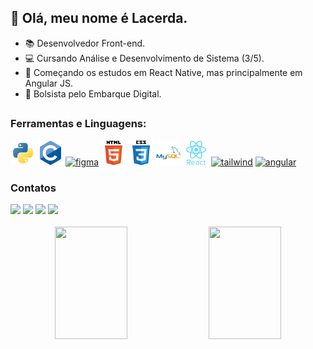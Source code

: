 ## 👋 Olá, meu nome é Lacerda.
- 📚 Desenvolvedor Front-end.
- 💻 Cursando Análise e Desenvolvimento de Sistema (3/5).
- 📖 Começando os estudos em React Native, mas principalmente em Angular JS.
- 🎒 Bolsista pelo Embarque Digital.
##

<h3>Ferramentas e Linguagens:</h3>
    <a href="https://www.python.org" target="_blank" rel="noreferrer"> <img src="https://raw.githubusercontent.com/devicons/devicon/master/icons/python/python-original.svg" alt="python" width="40" height="40"/></a>
    <a href="https://www.cprogramming.com/" target="_blank" rel="noreferrer"><img src="https://raw.githubusercontent.com/devicons/devicon/master/icons/c/c-original.svg" alt="c" width="40" height="40"/></a>
    <a href="https://www.figma.com/" target="_blank" rel="noreferrer"><img src="https://www.vectorlogo.zone/logos/figma/figma-icon.svg" alt="figma" width="40" height="40"/></a>
    <a href="https://www.w3.org/html/" target="_blank" rel="noreferrer"><img src="https://raw.githubusercontent.com/devicons/devicon/master/icons/html5/html5-original-wordmark.svg" alt="html5" width="40" height="40"/></a>
    <a href="https://www.w3schools.com/css/" target="_blank" rel="noreferrer"><img src="https://raw.githubusercontent.com/devicons/devicon/master/icons/css3/css3-original-wordmark.svg" alt="css3" width="40" height="40"/></a>
    <a href="https://www.mysql.com/" target="_blank" rel="noreferrer"><img src="https://raw.githubusercontent.com/devicons/devicon/master/icons/mysql/mysql-original-wordmark.svg" alt="mysql" width="40" height="40"/></a>
    <a href="https://reactjs.org/" target="_blank" rel="noreferrer"><img src="https://raw.githubusercontent.com/devicons/devicon/master/icons/react/react-original-wordmark.svg" alt="react" width="40" height="40"/></a>
    <a href="https://tailwindcss.com/" target="_blank" rel="noreferrer"><img src="https://www.vectorlogo.zone/logos/tailwindcss/tailwindcss-icon.svg" alt="tailwind" width="30" height="40"/></a>
    <a href="https://angular.io" target="_blank" rel="noreferrer"><img src="https://angular.io/assets/images/logos/angular/angular.svg" alt="angular" width="40" height="40"/></a>
    
<br>

<h3>Contatos</h3>
  <div style="display: inline-block;">
    <a href="https://instagram.com/lip_lacerda" target="_blank"><img src="https://img.shields.io/badge/Instagram-E4405F?style=for-the-badge&logo=instagram&logoColor=white"></a>
    <a href="https://www.linkedin.com/in/filipe-lacerda-7b6136234" target="_blank"><img src="https://img.shields.io/badge/LinkedIn-0077B5?style=for-the-badge&logo=linkedin&logoColor=white"></a>
    <a href="https://github.com/FKaiserGD" target="_blank"><img src="https://img.shields.io/badge/GitHub-100000?style=for-the-badge&logo=github&logoColor=white"></a>
    <a href = "mailto:filipeldcarvalho@gmail.com" target="_blank"><img src="https://img.shields.io/badge/Gmail-D14836?style=for-the-badge&logo=gmail&logoColor=white"></a>
  </div>
<br>
<br>

<div align="center">
  <img height="180em" width="48%" src="https://github-readme-stats.vercel.app/api?username=FKaiserGD&hide_border=true&show_icons=true&count_private=true&theme=midnight-purple" style="max-width: 100%;">
  <img height="180em" width="48%" src="https://github-readme-stats.vercel.app/api/top-langs/?username=FKaiserGD&hide_border=true&layout=compact&theme=midnight-purple" style="max-width: 100%;">
</div>

<br>

##
